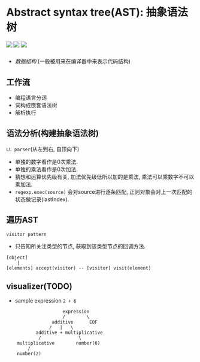 # Abstract syntax tree(AST): 抽象语法树

<h5>
    <a>
        <img src="https://img.shields.io/badge/eslint-a685e2?style=flat&logo=eslint" />
    </a>
    <a>
        <img src="https://img.shields.io/badge/babel-393e46?style=flat&logo=babel" />
    </a>
    <a>
        <img src="https://img.shields.io/badge/jscodeshift-bbbbbb?style=flat" />
    </a>
</h5>

- _数据结构_ (一般被用来在编译器中来表示代码结构)

## 工作流

- 编程语言分词
- 词构成嵌套语法树
- 解析执行

## 语法分析(构建抽象语法树)

`LL parser`(从左到右, 自顶向下)
- 单独的数字看作是0次乘法.
- 单独的乘法看作是0次加法.
- 猜想和运算优先级有关, 加法优先级低所以加的是乘法, 乘法可以乘数字不可以乘加法.
- `regexp.exec(source)` 会对source进行逐条匹配, 正则对象会对上一次匹配的状态做记录(lastIndex).

## 遍历AST

`visitor pattern`
- 只告知所关注类型的节点, 获取到该类型节点的回调方法.

```
[object]
    |
[elements] accept(visitor) -- [visitor] visit(element)
```

## visualizer(TODO)

- sample expression `2 + 6`

```
                     expression
                     /        \
                 additive      EOF
                /   |   \
           additive + multiplicative
            /              \
    multiplicative        number(6)
        /
    number(2)
```